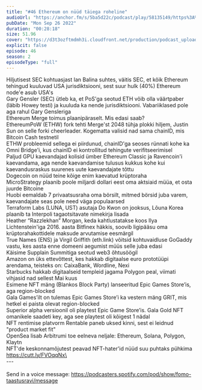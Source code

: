 ```yaml
---
title: "#46 Ethereum on nüüd täiega roheline"
audioUrl: "https://anchor.fm/s/5ba5d22c/podcast/play/58135149/https%3A%2F%2Fd3ctxlq1ktw2nl.cloudfront.net%2Fstaging%2F2022-8-26%2Fe54bee09-c85e-1232-80ac-808bcf4ff726.m4a"
pubDate: "Mon Sep 26 2022"
duration: "00:28:18"
size: 51.96 
cover: "https://d3t3ozftmdmh3i.cloudfront.net/production/podcast_uploaded_episode/15275939/15275939-1664185733457-aafaeae36ed98.jpg"
explicit: false
episode: 46
season: 2
episodeType: "full"
---
```


Hiljutisest SEC kohtuasjast Ian Balina suhtes, väitis SEC, et kõik Ethereum tehingud kuuluvad USA jurisdiktsiooni, sest suur hulk (40%) Ethereum node'e asub USA's\
Gary Gensler (SEC) ütleb ka, et PoS'ga seotud ETH võib olla väärtpaber (läbib Howey testi) ja kuuluda ka nende jurisdiktsiooni. Vabariiklased pole aga rahul Gary Gensleriga\
Ethereum Merge toimus plaanipäraselt. Mis edasi saab?\
EthereumPoW (ETHW) fork tehti Merge'st 2048 tühja plokki hiljem, Justin Sun on selle forki cheerleader. Kogematta valisid nad sama chainID, mis Bitcoin Cash testnetil\
ETHW probleemid sellega ei piirdunud, chainID'ga seoses rünnati kohe ka Omni Bridge'i, kus chainID ei kontrollitud tehingute verifitseerimisel\
Paljud GPU kaevandajad kolisid ümber Ethereum Classic ja Ravencoin'i kaevandama, aga nende kaevandamise tulusus kukkus kohe kui kaevandusraskus suurenes uute kaevandajate tõttu\
Dogecoin on nüüd teine kõige enim kaevatud krüptoraha\
MicroStrategy plaanib poole miljardi dollari eest oma aktsiaid müüa, et osta juurde Bitcoine\
Huobi eemaldab 7 privaatsusraha oma börsilt, mitmed börsid juba varem, kaevandajate seas pole need väga populaarsed\
Terraform Labs (LUNA, UST) asutaja Do Kwon on jooksus, Lõuna Korea plaanib ta Interpoli tagaotsitavate nimekirja lisada\
Heather “Razzlekhan” Morgan, keda kahtlustatakse koos Ilya Lichtenstein'iga 2016. aasta Bitfinex häkkis, soovib ligipääsu oma krüptorahakottidele maksude arvutamise eesmärgil\
True Names (ENS) ja Virgil Griffith (eth.link) võitsid kohtuvaidluse GoGaddy vastu, kes aasta enne domeeni aegumist müüs selle juba edasi\
Käisime Supplain Summitiga seotud web3 õhtusöögil\
Amazon on üks ettevõttest, kes hakkab digitaalse euro prototüüpi arendama, teisteks on: CaixaBank, Wordline, Nexi\
Starbucks hakkab digitaalseid templeid jagama Polygon peal, viimati vihjasid nad sellest Mai kuus\
Esimene NFT mäng (Blankos Block Party) lanseeritud Epic Games Store’is, aga region-blocked\
Gala Games’ilt on tulemas Epic Games Store’i ka vestern mäng GRIT, mis hetkel ei paista olevat region-blocked\
Superior alpha versioonil oli playtest Epic Game Store’is. Gala Gold NFT omanikele saadeti key, aga see playtest oli kõigest 1 nädal\
NFT rentimise platvorm Rentable paneb uksed kinni, sest ei leidnud \"product market fit\"\
OpenSea lisab Arbitrumi toe eelneva neljale: Ethereum, Solana, Polygon, Klaytn\
NFT'de keskonnamõjutest peavad NFT-hater'id nüüd suu puhtaks pühkima\
https://cutt.ly/FVOqqNx\
\
--- \
\
Send in a voice message: https://podcasters.spotify.com/pod/show/fomo-taastusravi/message